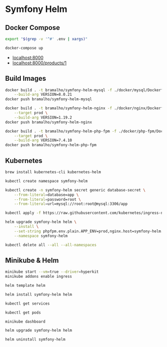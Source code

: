 # Symfony Helm

## Docker Compose

```bash
export "$(grep -v '^#' .env | xargs)"

docker-compose up
```

- [localhost:8000](http://localhost:8000)
- [localhost:8000/products/1](http://localhost:8000/products/1)

## Build Images

```bash
docker build . -t bramalho/symfony-helm-mysql -f ./docker/mysql/Dockerfile \
    --build-arg VERSION=8.0.21
docker push bramalho/symfony-helm-mysql

docker build . -t bramalho/symfony-helm-nginx -f ./docker/nginx/Dockerfile \
    --target prod \
    --build-arg VERSION=1.19.2
docker push bramalho/symfony-helm-nginx

docker build . -t bramalho/symfony-helm-php-fpm -f ./docker/php-fpm/Dockerfile \
    --target prod \
    --build-arg VERSION=7.4.10
docker push bramalho/symfony-helm-php-fpm
```

## Kubernetes

```bash
brew install kubernetes-cli kubernetes-helm
```

```bash
kubectl create namespace symfony-helm

kubectl create -n symfony-helm secret generic database-secret \
    --from-literal=database=app \
    --from-literal=password=root \
    --from-literal=url=mysql://root:root@mysql:3306/app

kubectl apply -f https://raw.githubusercontent.com/kubernetes/ingress-nginx/controller-v0.35.0/deploy/static/provider/cloud/deploy.yaml

helm upgrade symfony-helm helm \
    --install \
    --set-string phpfpm.env.plain.APP_ENV=prod,nginx.host=symfony-helm.io,imageTag=latest \
    --namespace symfony-helm

kubectl delete all --all --all-namespaces
```

## Minikube & Helm

```bash
minikube start --vm=true --driver=hyperkit
minikube addons enable ingress

helm template helm

helm install symfony-helm helm

kubectl get services

kubectl get pods

minikube dashboard

helm upgrade symfony-helm helm

helm uninstall symfony-helm
```
